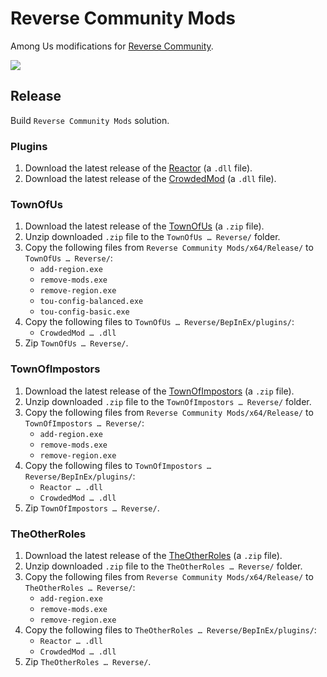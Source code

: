 # Reverse Community Mods
Among Us modifications for [Reverse Community](https://reverse.community).

![](https://cdn.reverse.community/images/server_banner.png)

## Release
Build `Reverse Community Mods` solution.

### Plugins
1. Download the latest release of the [Reactor](https://github.com/CrowdedMods/Reactor/releases/) (a `.dll` file).
1. Download the latest release of the [CrowdedMod](https://github.com/CrowdedMods/CrowdedMod/releases/) (a `.dll` file).

### TownOfUs
1. Download the latest release of the [TownOfUs](https://github.com/slushiegoose/Town-Of-Us/releases) (a `.zip` file).
1. Unzip downloaded `.zip` file to the `TownOfUs … Reverse/` folder.
1. Copy the following files from `Reverse Community Mods/x64/Release/` to `TownOfUs … Reverse/`:
   - `add-region.exe`
   - `remove-mods.exe`
   - `remove-region.exe`
   - `tou-config-balanced.exe`
   - `tou-config-basic.exe`
1. Copy the following files to `TownOfUs … Reverse/BepInEx/plugins/`:
   - `CrowdedMod … .dll`
1. Zip `TownOfUs … Reverse/`.

### TownOfImpostors
1. Download the latest release of the [TownOfImpostors](https://github.com/Town-of-Impostors/TownOfImpostors/releases) (a `.zip` file).
1. Unzip downloaded `.zip` file to the `TownOfImpostors … Reverse/` folder.
1. Copy the following files from `Reverse Community Mods/x64/Release/` to `TownOfImpostors … Reverse/`:
   - `add-region.exe`
   - `remove-mods.exe`
   - `remove-region.exe`
1. Copy the following files to `TownOfImpostors … Reverse/BepInEx/plugins/`:
   - `Reactor … .dll`
   - `CrowdedMod … .dll`
1. Zip `TownOfImpostors … Reverse/`.

### TheOtherRoles
1. Download the latest release of the [TheOtherRoles](https://github.com/Eisbison/TheOtherRoles/releases) (a `.zip` file).
1. Unzip downloaded `.zip` file to the `TheOtherRoles … Reverse/` folder.
1. Copy the following files from `Reverse Community Mods/x64/Release/` to `TheOtherRoles … Reverse/`:
   - `add-region.exe`
   - `remove-mods.exe`
   - `remove-region.exe`
1. Copy the following files to `TheOtherRoles … Reverse/BepInEx/plugins/`:
   - `Reactor … .dll`
   - `CrowdedMod … .dll`
1. Zip `TheOtherRoles … Reverse/`.
